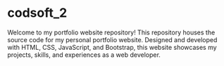 # codsoft_2
Welcome to my portfolio website repository!  This repository houses the source code for my personal portfolio website. Designed and developed with HTML, CSS, JavaScript, and Bootstrap, this website showcases my projects, skills, and experiences as a web developer.
